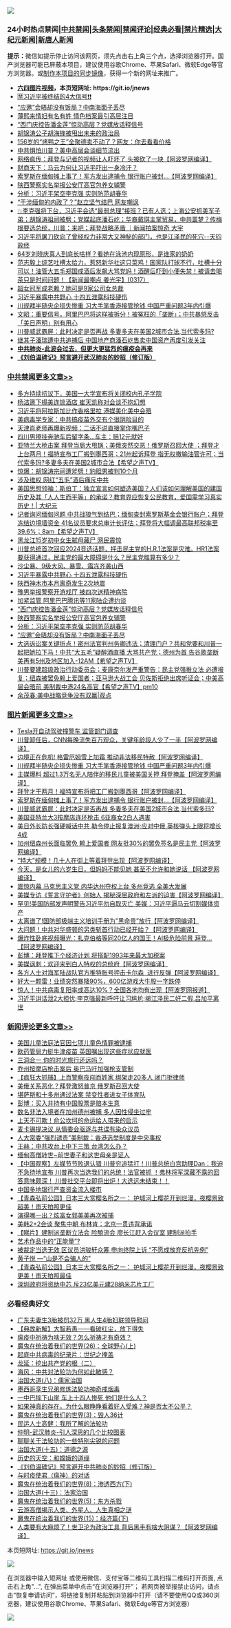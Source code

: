 ![](https://raw.githubusercontent.com/fqnews/bnews/master/64photo/fqnews-qr.jpg)

<div id="tt">
<h3>24小时热点禁闻|<a href="#%E4%B8%AD%E5%85%B1%E7%A6%81%E9%97%BB%E6%9B%B4%E5%A4%9A%E6%96%87%E7%AB%A0">中共禁闻</a>|<a href="#%E5%9B%BE%E7%89%87%E6%96%B0%E9%97%BB%E6%9B%B4%E5%A4%9A%E6%96%87%E7%AB%A0">头条禁闻</a>|<a href="#%E6%96%B0%E9%97%BB%E8%AF%84%E8%AE%BA%E6%9B%B4%E5%A4%9A%E6%96%87%E7%AB%A0">禁闻评论|<a href="#%E5%BF%85%E7%9C%8B%E7%BB%8F%E5%85%B8%E5%A5%BD%E6%96%87">经典必看|<a href="/video.md#%E7%A6%81%E7%89%87%E7%B2%BE%E9%80%89">禁片精选</a>|<a href="https://github.com/fqnews/djy/blob/master/gb/nf1351518.md#1">大纪元新闻</a>|<a href="https://github.com/fqnews/ntdtv/blob/master/gb/prog204.md#1">新唐人新闻</a></h3>
<div><b>提示：</b>微信如提示停止访问该网页，须先点击右上角三个点，选择浏览器打开。国产浏览器可能已屏蔽本项目，建议使用谷歌Chrome、苹果Safari、微软Edge等官方浏览器。或<a href="https://github.com/fqnews/bnews/blob/master/%E5%88%B6%E4%BD%9Cgit%E7%A6%81%E9%97%BB%E9%95%9C%E5%83%8F.md">制作本项目的同步镜像</a>，获得一个新的网址来推广。</div>
<ul>
<li><b><a href="http://d1.bdrive.tk/64.mp4" target="_blank">六四图片视频</a>，本页短网址: https://git.io/jnews</b></li>
<li><a href="/bannedvideo/20210318/1507349.md">🈲习近平被终结的4大信号❗❗</a></li>
<li><a href="/cbnews/20210318/1507460.md">“应邀”会晤却没有饭局？中南海面子丢尽</a></li>
<li><a href="/lifebaike/20210318/1507433.md">薄熙来情妇有名有姓 情色档案最引高层注目</a></li>
<li><a href="/cbnews/20210318/1507493.md">“西门庆控告潘金莲”惊动高层？党媒放话释信号</a></li>
<li><a href="/ssgc/20210318/1507736.md">胡锦涛公子胡海锋被甩出未来的政治局</a></li>
<li><a href="/lifebaike/20210318/1507422.md">156岁的“烤鸭之王”全聚德卖不动了？网友：你去看看价格</a></li>
<li><a href="/cnnews/20210318/1507552.md">中共惧怕川普？美中高层会谈细节流出</a></li>
<li><a href="/cnnews/20210318/1507632.md">网络疯传：拜登与记者的视频让人吓坏了 头被砍了一块【阿波罗网编译】</a></li>
<li><a href="/comments/20210318/1507628.md">财商天下：马云为何让习近平吓出一身冷汗？</a></li>
<li><a href="/topimagenews/20210318/1507445.md">索罗斯在缅甸摊上事了！军方发出逮捕令 银行账户被封...【阿波罗网编译】</a></li>
<li><a href="/cbnews/20210318/1507482.md">陕西警察实名举报公安厅高官包养女辅警</a></li>
<li><a href="/cbnews/20210318/1507461.md">分析：习近平架空李克强 实则防范胡春华</a></li>
<li><a href="/cnnews/20210318/1507452.md">“干涉缅甸的内政了？”赵立坚气结巴 网友嘲讽</a></li>
<li><a href="/bannedvideo/20210318/1507443.md">💥李克强将下台，习近平会选“最弱总理”接班？已有人选；上海公安抓美军子弟；胡锦涛祖祠被劈；党媒起底潘石屹；华裔戴琪主掌贸易，中共噩梦？传梅根要选总统，川普：来吧；拜登战略矛盾 ｜新闻拍案惊奇 大宇</a></li>
<li><a href="/bannedvideo/20210318/1507601.md">习近平将屠刀砍向了曾经权力非常大又神秘的部门，也是江泽民的死穴--天钧政经</a></li>
<li><a href="/yule/20210318/1507427.md">64岁刘晓庆真人到底长啥样？看她在泳池内现原形，是谁家的奶奶</a></li>
<li><a href="/bannedvideo/20210318/1507284.md">范志毅上综艺吐槽太给力，惹怒新华社这只菜鸡！国家队打球不行，吐槽十分可以！油管大五毛郑国成酒后发飙大骂党妈！酒醒后吓到小便失禁！被请去喝茶只是时间问题！【新闻最嘲点 姜光宇】(0317）‬</a></li>
<li><a href="/yule/20210318/1507634.md">超女冠军成老赖？她可是9家公司女总裁</a></li>
<li><a href="/cbnews/20210318/1507593.md">习近平暴露中共野心 十四五泄露科技硬伤</a></li>
<li><a href="/topimagenews/20210318/1507678.md">川规拜半随央企损失惨重 习大手笔香港接管抢钱 中国严重问题3年内引爆</a></li>
<li><a href="/cbnews/20210318/1507307.md">文昭：重要信号，阿里巴巴将这样被拆分！被冤枉的「垄断」；中共暴怒反击「美日声明」别有用心</a></li>
<li><a href="/topimagenews/20210318/1507327.md">川普威武霸屏：此时决定是否再战 多妻多夫在美国2城市合法,当代索多玛?</a></li>
<li><a href="/baitai/20210318/1507612.md">继其子潘瑞遭中共追捕后 中国地产商潘石屹售卖中国资产再度引发关注</a></li>
<li><b><a href="/comments/20200211/1275071.md" target="_blank">中共肺炎-此波会过去，但更大更猛烈的瘟疫会再来</a></b></li>
<li><b><a href="/comments/20200207/1272816.md" target="_blank">《刘伯温碑记》预言避开武汉肺炎的妙招（修订版）</a></b></li>
</ul>
</div>

<div class="catlist">
<h3><a href="/cbnews/" target="_blank">中共禁闻</a><span><a href="/cbnews/" target="_blank" rel="nofollow">更多文章>></a></span></h3>
<ul>
<li><a href="/cbnews/20210319/1507948.md" target="_blank">多方持续抗议下，美国一大学宣布将关闭校内孔子学院</a></li>
<li><a href="/cbnews/20210319/1507932.md" target="_blank">杨洁篪下榻美连锁酒店 崔天凯称对会谈不抱幻想</a></li>
<li><a href="/cbnews/20210319/1507908.md" target="_blank">习近平将阿拉斯加比作香格里拉 港媒美化美中会晤</a></li>
<li><a href="/cbnews/20210319/1507907.md" target="_blank">美病毒学专家：中共搞疫苗外交有个很阴险目的</a></li>
<li><a href="/cbnews/20210319/1507906.md" target="_blank">天津肖老师再爆新视频：二话不说直接掌你嘴巴子</a></li>
<li><a href="/cbnews/20210319/1507880.md" target="_blank">四川男擦挂奔驰车后留字条…车主：赔12元就好</a></li>
<li><a href="/comments/20210319/1507841.md" target="_blank">亚特兰大枪击案 拜登当局大甩锅；美俄突然交恶！俄罗斯召回大使 ；拜登才上台两月！福特宣布工厂搬到墨西哥；21州起诉拜登 指无权撤输油管许可；当代索多玛?多妻多夫在美国2城市合法【希望之声TV】</a></li>
<li><a href="/cbnews/20210318/1507751.md" target="_blank">惊爆：胡锦涛宗祠遭斧劈！豹胆男被判10个月</a></li>
<li><a href="/cbnews/20210318/1507742.md" target="_blank">涉及维权 网红“五毛”酒后痛斥中共</a></li>
<li><a href="/cbnews/20210318/1507730.md" target="_blank">美国思想领袖：斯伯丁：独立宣言如何塑造美国？人们该如何理解美国的建国历史及其「人人生而平等」的承诺？教育界应恢复公民教育，爱国需学习真实历史！| 大纪元</a></li>
<li><a href="/comments/20210318/1507695.md" target="_blank">记者询问缅甸问题 中共战狼气到结巴；缅甸查封索罗斯基金会银行账户；拜登冻结边境墙资金 41名议员要求总审计长评估；拜登将大幅调最高联邦税率至39.6%；8am【希望之声TV】</a></li>
<li><a href="/cbnews/20210318/1507694.md" target="_blank">黑龙江15岁初中女生弑母藏尸 网民震惊</a></li>
<li><a href="/comments/20210318/1507652.md" target="_blank">川普总统首次回应2024竞选话题，抨击民主党的H.R.1法案是灾难。HR1法案要获得通过，民主党的最大障碍是什么？民主党胜算有多少？</a></li>
<li><a href="/cbnews/20210318/1507625.md" target="_blank">沙尘暴、9级大风、暴雪、霜冻齐袭山西</a></li>
<li><a href="/cbnews/20210318/1507593.md" target="_blank">习近平暴露中共野心 十四五泄露科技硬伤</a></li>
<li><a href="/cbnews/20210318/1507589.md" target="_blank">陕西神木市本月离奇发生2次地震</a></li>
<li><a href="/cbnews/20210318/1507562.md" target="_blank">豫男举报警察开游戏厅 被四次送精神病院</a></li>
<li><a href="/cbnews/20210318/1507555.md" target="_blank">加紧监管 阿里巴巴腾讯等11家陆企遭约谈</a></li>
<li><a href="/cbnews/20210318/1507493.md" target="_blank">“西门庆控告潘金莲”惊动高层？党媒放话释信号</a></li>
<li><a href="/cbnews/20210318/1507482.md" target="_blank">陕西警察实名举报公安厅高官包养女辅警</a></li>
<li><a href="/cbnews/20210318/1507461.md" target="_blank">分析：习近平架空李克强 实则防范胡春华</a></li>
<li><a href="/cbnews/20210318/1507460.md" target="_blank">“应邀”会晤却没有饭局？中南海面子丢尽</a></li>
<li><a href="/comments/20210318/1507458.md" target="_blank">大选诉讼案关键折点！密州法官判州务卿违法；清理门户？共和党要和川普一起把她拉下马！中共“大五毛”疑醉酒直播  大骂共产党；德州为首 告谷歌垄断 美再有5州及地区加入-12AM【希望之声TV】</a></li>
<li><a href="/comments/20210318/1507406.md" target="_blank">川普要建超级政治行动委员会；麦康奈尔发严重警告：民主党强推立法 必遭报复；纽森被罢免赖上爱国者；亚马逊大战工会 贝佐斯拒绝出席听证会；中美高层会晤前 美制裁中港24名高官【希望之声TV】pm10</a></li>
<li><a href="/comments/20210318/1507044.md" target="_blank">余茂春:美中战略竞争没有双赢|观点</a></li>

</ul>
</div>
<div class="catlist">
<h3><a href="/topimagenews/" target="_blank">图片新闻</a><span><a href="/topimagenews/" target="_blank" rel="nofollow">更多文章>></a></span></h3>
<ul>
<li><a href="/topimagenews/20210319/1507900.md" target="_blank">Tesla开自动驾驶撞警车 监管部门调查</a></li>
<li><a href="/topimagenews/20210318/1507809.md" target="_blank">川普卸任后，CNN每晚流失百万观众，关键年龄段人少了一半【阿波罗网编译】</a></li>
<li><a href="/topimagenews/20210318/1507693.md" target="_blank">边境正在危机! 格雷厄姆雪上加霜 推动非法移民特赦【阿波罗网编译】</a></li>
<li><a href="/topimagenews/20210318/1507678.md" target="_blank">川规拜半随央企损失惨重 习大手笔香港接管抢钱 中国严重问题3年内引爆</a></li>
<li><a href="/topimagenews/20210318/1507676.md" target="_blank">主媒爆料 超过1.3万名无人陪伴的移民儿童被美国关押 拜登掩盖【阿波罗网编译】</a></li>
<li><a href="/topimagenews/20210318/1507550.md" target="_blank">拜登才干两月！福特宣布将把工厂搬到墨西哥【阿波罗网编译】</a></li>
<li><a href="/topimagenews/20210318/1507445.md" target="_blank">索罗斯在缅甸摊上事了！军方发出逮捕令 银行账户被封&#8230;【阿波罗网编译】</a></li>
<li><a href="/topimagenews/20210318/1507327.md" target="_blank">川普威武霸屏：此时决定是否再战 多妻多夫在美国2城市合法,当代索多玛?</a></li>
<li><a href="/topimagenews/20210318/1507047.md" target="_blank">美国亚特兰大3按摩店连环枪击 6亚裔女2白人遇害</a></li>
<li><a href="/topimagenews/20210317/1506882.md" target="_blank">美日外长防长强硬喊话中共 勒令停止报复澳洲;应对中俄,英核弹头上限将增长4成</a></li>
<li><a href="/topimagenews/20210317/1506859.md" target="_blank">加州纽森州长面临罢免 赖上爱国者 网友批30%的罢免签名是民主党【阿波罗网编译】</a></li>
<li><a href="/topimagenews/20210317/1506742.md" target="_blank">&#8220;特大&#8221;规模！几十人在街上等着拜登出现【阿波罗网编译】</a></li>
<li><a href="/topimagenews/20210317/1506740.md" target="_blank">今天，是女儿的六岁生日，但妈妈不能见她 甚至不允许和她说话 【阿波罗网编译】</a></li>
<li><a href="/topimagenews/20210317/1506469.md" target="_blank">震惊内幕 马克思主义党 内华达州夺权上台 多州竞选 全美大发展</a></li>
<li><a href="/topimagenews/20210316/1506210.md" target="_blank">美媒专访《誓言守护者》创始人 揭秘深层政府和左派的迫害【阿波罗网编译】</a></li>
<li><a href="/topimagenews/20210316/1506196.md" target="_blank">罕见!美国防部发声明警告习近平勿自取灭亡 美媒：习近平逼马云切割媒体资产</a></li>
<li><a href="/topimagenews/20210316/1506194.md" target="_blank">太离谱了!国防部极端主义培训手册为&#8221;黑命贵&#8221;放行【阿波罗网编译】</a></li>
<li><a href="/topimagenews/20210316/1506070.md" target="_blank">大问题！中共对华盛顿的另类斩首行动已经开始？【阿波罗网编译】</a></li>
<li><a href="/topimagenews/20210316/1505989.md" target="_blank">爆炸性卧底视频曝光：扎克伯格等同20亿人的国王！AI极危险前景 拜登&#8230;【阿波罗网编译】</a></li>
<li><a href="/topimagenews/20210316/1505703.md" target="_blank">彭博：拜登推下个经济计划 将搭配1993年来最大加税案</a></li>
<li><a href="/topimagenews/20210315/1505490.md" target="_blank">美媒讽刺：欢迎来到白人特权的总统府【阿波罗网编译】</a></li>
<li><a href="/topimagenews/20210315/1505477.md" target="_blank">各方人士对海军陆战队官方推特账号抨击卡尔森  进行反弹【阿波罗网编译】</a></li>
<li><a href="/topimagenews/20210315/1505269.md" target="_blank">好大一颗雷！业绩突然暴降90%，600亿游戏大牛股一字跌停</a></li>
<li><a href="/topimagenews/20210315/1505186.md" target="_blank">惊人！中共病毒复阳率或高达10%？全国各地均有出现【阿波罗网报道】</a></li>
<li><a href="/topimagenews/20210315/1505073.md" target="_blank">习近平讲话泄2大担忧;李克强最新呼吁让习尴尬;揭江泽民二奸二假,吕加平离世</a></li>

</ul>
</div>
<div class="catlist">
<h3><a href="/comments/" target="_blank">新闻评论</a><span><a href="/comments/" target="_blank" rel="nofollow">更多文章>></a></span></h3>
<ul>
<li><a href="/comments/20210319/1507969.md" target="_blank">美国儿童法庭法官因七项儿童色情罪被逮捕</a></li>
<li><a href="/comments/20210319/1507968.md" target="_blank">欧药管局力挺牛津疫苗 英国嘱出现这些症状应就医</a></li>
<li><a href="/comments/20210319/1507967.md" target="_blank">三洞合一 你的时光旅行还远吗？</a></li>
<li><a href="/comments/20210319/1507947.md" target="_blank">乔州按摩店枪击案后 奥巴马吁加强枪支管制</a></li>
<li><a href="/comments/20210319/1507941.md" target="_blank">【疯狂大抓捕】上百警察夜闯百姓家 绑架走20多人 闭门拒律师</a></li>
<li><a href="/comments/20210319/1507940.md" target="_blank">美俄关系恶化？拜登激怒普京 俄罗斯召回大使</a></li>
<li><a href="/comments/20210319/1507939.md" target="_blank">堪萨斯和十多州通过法案 禁变性者进女子体育队</a></li>
<li><a href="/comments/20210319/1507938.md" target="_blank">彭博：买入并持有中国股票是赔本生意</a></li>
<li><a href="/comments/20210319/1507931.md" target="_blank">数名非法入境者在加州德州被捕 多人因性侵坐过牢</a></li>
<li><a href="/comments/20210319/1507930.md" target="_blank">上天不可欺！俞公坎坷的命运给人带来的启示</a></li>
<li><a href="/comments/20210319/1507915.md" target="_blank">麦卡锡提决议 从情委会驱逐与共谍有染众议员</a></li>
<li><a href="/comments/20210319/1507913.md" target="_blank">人大常委“强烈谴责”美制裁：香港选举制度是中央事权</a></li>
<li><a href="/comments/20210319/1507912.md" target="_blank">王赫：中共攻台上中下三策 台湾怎么办？</a></li>
<li><a href="/comments/20210319/1507905.md" target="_blank">缅甸高僧转世~前世妻子和这世母亲是证人</a></li>
<li><a href="/comments/20210319/1507899.md" target="_blank">【中国观察】左媒节节败退认错 川普穷追猛打！川普总统白宫助理Dan：我迫不急待地宣布 川普再次当选我们的总统！法官被抓 ！弗林将军深藏不露的回答意味颇深！ 川普社交平台即将出炉！大选远未结束！！</a></li>
<li><a href="/comments/20210319/1507895.md" target="_blank">中国多地银行严查资金流入楼市</a></li>
<li><a href="/comments/20210319/1507890.md" target="_blank">【青森弘前公园】日本三大赏樱名所之一： 护城河上樱花开到烂漫，夜樱景致超美！雨天拍照更佳</a></li>
<li><a href="/comments/20210319/1507889.md" target="_blank">演得哪一出？炫富女郭美美再次被捕</a></li>
<li><a href="/comments/20210319/1507888.md" target="_blank">美韩2+2会谈 聚焦中朝 布林肯：北京一贯违背承诺</a></li>
<li><a href="/comments/20210319/1507872.md" target="_blank">【睇片】建制派垄断立法会 险酿流会 廖长江赶入会议室 建制派拍手</a></li>
<li><a href="/comments/20210319/1507871.md" target="_blank">艺术作品中的“正能量”?</a></li>
<li><a href="/comments/20210319/1507870.md" target="_blank">被裁定当选无效 区议员洪骏轩众筹 申向终院上诉 “不愿成放弃反抗先例”</a></li>
<li><a href="/comments/20210319/1507869.md" target="_blank">黄子悦 —“山是不会骗人的”</a></li>
<li><a href="/comments/20210319/1507867.md" target="_blank">【青森弘前公园】日本三大赏樱名所之一： 护城河上樱花开到烂漫，夜樱景致更美！雨天拍照最佳</a></li>
<li><a href="/comments/20210319/1507861.md" target="_blank">深圳政府将资助中芯 斥23亿美元建28纳米芯片工厂</a></li>

</ul>
</div>

<div class="catlist">
<h3>必看经典好文</h3>
<ul>
<li><a href="/cbnews/20200611/1343037.md" target="_blank">广东夫妻生3胎被罚32万 黑人生4胎妇联领导慰问</a></li>
<li><a href="/comments/20201217/1449706.md" target="_blank">【典故新解】大智若愚——看破红尘，放下得失</a></li>
<li><a href="/comments/20200502/1322275.md" target="_blank">瘟疫中祈祷为啥无效？怎么祈祷才有奇效？</a></li>
<li><a href="/comments/20181210/1044798.md" target="_blank">魔鬼在统治着我们的世界(26)：全球野心(上)</a></li>
<li><a href="/comments/20200702/1354076.md" target="_blank">起底中共病毒的纪录片：世纪之掩盖</a></li>
<li><a href="/comments/20200928/1404653.md" target="_blank">龙延：挖出共产党的根（二）</a></li>
<li><a href="/comments/20191218/1228234.md" target="_blank">海风：中共对法轮功为何如此敏感？</a></li>
<li><a href="/cbnews/20190424/914482.md" target="_blank">治国大道(八)：儒家治国</a></li>
<li><a href="/topimagenews/20210214/1487270.md" target="_blank">墨西哥孪生兄弟修炼法轮功神奇戒烟毒</a></li>
<li><a href="/cbnews/20200611/1343057.md" target="_blank">一中巴摔下山崖 车上十四人惨死 他们是什么人？</a></li>
<li><a href="/comments/20200623/1346844.md" target="_blank">如果神真的存在，为什么眼睁睁看着好人受难？神是否太不公平？</a></li>
<li><a href="/topimagenews/20180521/945342.md" target="_blank">魔鬼在统治着我们的世界(3)：毁人36计</a></li>
<li><a href="/ccpdope/20200729/1369047.md" target="_blank">民运人士高健：我所了解的法轮功</a></li>
<li><a href="/comments/20200620/1347687.md" target="_blank">仲明-武汉肺炎-引人深思的几个比较图表</a></li>
<li><a href="/comments/20190417/1114875.md" target="_blank">聊聊关于法轮功的一些特别尖锐的问题</a></li>
<li><a href="/topimagenews/20180322/917868.md" target="_blank">治国大道(十五)：道德之源</a></li>
<li><a href="/cbnews/20190219/1083302.md" target="_blank">历史的天空：和嫦娥的道缘</a></li>
<li><a href="/comments/20200207/1272816.md" target="_blank">《刘伯温碑记》预言避开中共肺炎的妙招（修订版）</a></li>
<li><a href="/comments/20200327/1301424.md" target="_blank">与时疫使君（瘟神）的对话</a></li>
<li><a href="/topimagenews/20180527/948714.md" target="_blank">魔鬼在统治着我们的世界(8)：渗透西方(下)</a></li>
<li><a href="/cbnews/20180319/916654.md" target="_blank">治国大道(十三)：法家治国</a></li>
<li><a href="/topimagenews/20180524/946967.md" target="_blank">魔鬼在统治着我们的世界(5)：东方杀戮</a></li>
<li><a href="/comments/20200919/82684.md" target="_blank">云游高僧揭示人类、外星人、人生真相之谜</a></li>
<li><a href="/topimagenews/20180610/955499.md" target="_blank">魔鬼在统治着我们的世界(15)：经济篇(下)</a></li>
<li><a href="/cnnews/20201226/1455352.md" target="_blank">人类要有大麻烦了！世卫沦为政治工具 背后黑手有啥大阴谋？【阿波罗网编译】</a></li>

</ul>
</div>

本页短网址: https://git.io/jnews

![](https://raw.githubusercontent.com/fqnews/bnews/master/64photo/fqnews-qr.jpg)

在浏览器中输入短网址 或使用微信、支付宝等二维码工具扫描二维码打开页面, 点击右上角"...", 在弹出菜单中点击“在浏览器打开”； 若网页被举报禁止访问，请点击“恢复申请访问”，将链接复制并粘贴到浏览器中打开（请不要使用QQ或360浏览器，建议使用谷歌Chrome、苹果Safari、微软Edge等官方浏览器）

![](https://raw.githubusercontent.com/fqnews/bnews/master/64photo/wx.jpg)